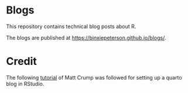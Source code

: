# Blogs
This repository contains technical blog posts about R.

The blogs are published at https://binxiepeterson.github.io/blogs/.

# Credit
The following [tutorial](https://crumplab.com/blog/post_887_8_25_22_quartoblog/) of Matt Crump was followed for setting up a quarto blog in RStudio.

